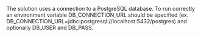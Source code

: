 The solution uses a connection to a PostgreSQL database. To run correctly an environment variable DB_CONNECTION_URL should be specified (ex. DB_CONNECTION_URL=jdbc:postgresql://localhost:5432/postgres) and optionally DB_USER and DB_PASS.
